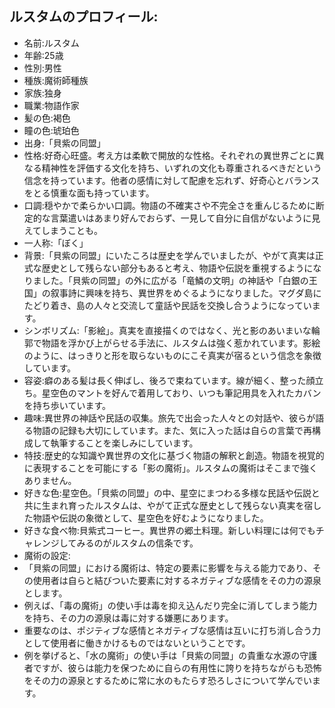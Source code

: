 ## ルスタムのプロフィール:

* 名前:ルスタム
* 年齢:25歳
* 性別:男性
* 種族:魔術師種族
* 家族:独身
* 職業:物語作家
* 髪の色:褐色
* 瞳の色:琥珀色
* 出身:「貝紫の同盟」
* 性格:好奇心旺盛。考え方は柔軟で開放的な性格。それぞれの異世界ごとに異なる精神性を評価する文化を持ち、いずれの文化も尊重されるべきだという信念を持っています。他者の感情に対して配慮を忘れず、好奇心とバランスをとる慎重な面も持っています。
* 口調:穏やかで柔らかい口調。物語の不確実さや不完全さを重んじるために断定的な言葉遣いはあまり好んでおらず、一見して自分に自信がないように見えてしまうことも。
* 一人称:「ぼく」
* 背景:「貝紫の同盟」にいたころは歴史を学んでいましたが、やがて真実は正式な歴史として残らない部分もあると考え、物語や伝説を重視するようになりました。「貝紫の同盟」の外に広がる「竜鱗の文明」の神話や「白銀の王国」の叙事詩に興味を持ち、異世界をめぐるようになりました。マグダ島にたどり着き、島の人々と交流して童話や民話を交換し合うようになっています。
* シンボリズム:「影絵」。真実を直接描くのではなく、光と影のあいまいな輪郭で物語を浮かび上がらせる手法に、ルスタムは強く惹かれています。影絵のように、はっきりと形を取らないものにこそ真実が宿るという信念を象徴しています。
* 容姿:癖のある髪は長く伸ばし、後ろで束ねています。線が細く、整った顔立ち。星空色のマントを好んで着用しており、いつも筆記用具を入れたカバンを持ち歩いています。
* 趣味:異世界の神話や民話の収集。旅先で出会った人々との対話や、彼らが語る物語の記録も大切にしています。また、気に入った話は自らの言葉で再構成して執筆することを楽しみにしています。
* 特技:歴史的な知識や異世界の文化に基づく物語の解釈と創造。物語を視覚的に表現することを可能にする「影の魔術」。ルスタムの魔術はそこまで強くありません。
* 好きな色:星空色。「貝紫の同盟」の中、星空にまつわる多様な民話や伝説と共に生まれ育ったルスタムは、やがて正式な歴史として残らない真実を宿した物語や伝説の象徴として、星空色を好むようになりました。
* 好きな食べ物:貝紫式コーヒー。異世界の郷土料理。新しい料理には何でもチャレンジしてみるのがルスタムの信条です。
* 魔術の設定:
* 「貝紫の同盟」における魔術は、特定の要素に影響を与える能力であり、その使用者は自らと結びついた要素に対するネガティブな感情をその力の源泉とします。
* 例えば、「毒の魔術」の使い手は毒を抑え込んだり完全に消してしまう能力を持ち、その力の源泉は毒に対する嫌悪にあります。
* 重要なのは、ポジティブな感情とネガティブな感情は互いに打ち消し合う力として使用者に働きかけるものではないということです。
* 例を挙げると、「水の魔術」の使い手は「貝紫の同盟」の貴重な水源の守護者ですが、彼らは能力を保つために自らの有用性に誇りを持ちながらも恐怖をその力の源泉とするために常に水のもたらす恐ろしさについて学んでいます。
